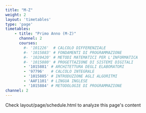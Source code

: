 ```yaml
---
title: "M-Z"
weight: 2
layout: 'timetables'
type: 'page'
timetables:
    - title: "Primo Anno (M-Z)"
      channel: 2
      courses:
        #- '101226'  # CALCOLO DIFFERENZIALE
        #- '1015883' # FONDAMENTI DI PROGRAMMAZIONE
        #- '1020420' # METODI MATEMATICI PER L'INFORMATICA
        #- '1015880' # PROGETTAZIONE DI SISTEMI DIGITALI
        - '1015881' # ARCHITETTURA DEGLI ELABORATORI
        - '97796'   # CALCOLO INTEGRALE
        - '1015885' # INTRODUZIONE AGLI ALGORITMI
        - 'AAF1101' # LINGUA INGLESE
        - '1015884' # METODOLOGIE DI PROGRAMMAZIONE
channel: 2
---
```


Check layout/page/schedule.html to analyze this page's content
